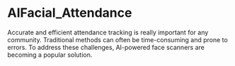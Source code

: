# AIFacial_Attendance
Accurate and efficient attendance tracking is really important for any community. Traditional methods can often be time-consuming and prone to errors. To address these challenges, AI-powered face scanners are becoming a popular solution.

